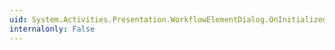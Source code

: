 ```yaml
---
uid: System.Activities.Presentation.WorkflowElementDialog.OnInitialized(System.EventArgs)
internalonly: False
---
```

